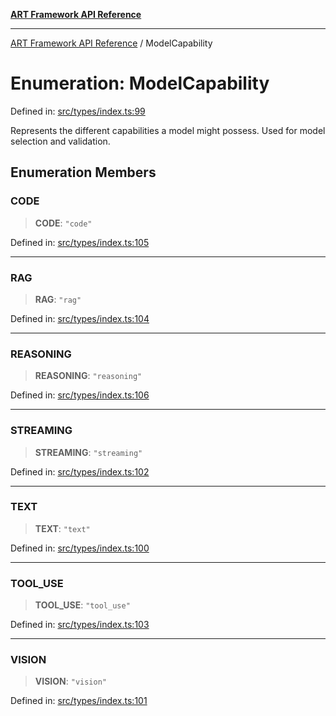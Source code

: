[**ART Framework API Reference**](../README.md)

***

[ART Framework API Reference](../README.md) / ModelCapability

# Enumeration: ModelCapability

Defined in: [src/types/index.ts:99](https://github.com/hashangit/ART/blob/13d06b82b833201787abcae252aaec8212ec73f7/src/types/index.ts#L99)

Represents the different capabilities a model might possess.
Used for model selection and validation.

## Enumeration Members

### CODE

> **CODE**: `"code"`

Defined in: [src/types/index.ts:105](https://github.com/hashangit/ART/blob/13d06b82b833201787abcae252aaec8212ec73f7/src/types/index.ts#L105)

***

### RAG

> **RAG**: `"rag"`

Defined in: [src/types/index.ts:104](https://github.com/hashangit/ART/blob/13d06b82b833201787abcae252aaec8212ec73f7/src/types/index.ts#L104)

***

### REASONING

> **REASONING**: `"reasoning"`

Defined in: [src/types/index.ts:106](https://github.com/hashangit/ART/blob/13d06b82b833201787abcae252aaec8212ec73f7/src/types/index.ts#L106)

***

### STREAMING

> **STREAMING**: `"streaming"`

Defined in: [src/types/index.ts:102](https://github.com/hashangit/ART/blob/13d06b82b833201787abcae252aaec8212ec73f7/src/types/index.ts#L102)

***

### TEXT

> **TEXT**: `"text"`

Defined in: [src/types/index.ts:100](https://github.com/hashangit/ART/blob/13d06b82b833201787abcae252aaec8212ec73f7/src/types/index.ts#L100)

***

### TOOL\_USE

> **TOOL\_USE**: `"tool_use"`

Defined in: [src/types/index.ts:103](https://github.com/hashangit/ART/blob/13d06b82b833201787abcae252aaec8212ec73f7/src/types/index.ts#L103)

***

### VISION

> **VISION**: `"vision"`

Defined in: [src/types/index.ts:101](https://github.com/hashangit/ART/blob/13d06b82b833201787abcae252aaec8212ec73f7/src/types/index.ts#L101)
